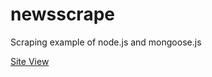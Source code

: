 # newsscrape


Scraping example of node.js and mongoose.js


[Site View](https://github.com/bggitacc/mongoosenews/blob/master/public/img/about.jpg?raw=true)
